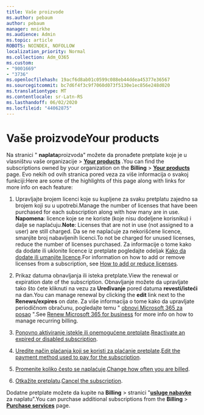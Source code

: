 ```yaml
---
title: Vaše proizvode
ms.author: pebaum
author: pebaum
manager: mnirkhe
ms.audience: Admin
ms.topic: article
ROBOTS: NOINDEX, NOFOLLOW
localization_priority: Normal
ms.collection: Adm_O365
ms.custom:
- "9001669"
- "3736"
ms.openlocfilehash: 19acf6d8ab01c0599c088eb44ddea45377e36567
ms.sourcegitcommit: bc7d6f4f3c9f7060d073f5130e1ec856e248d020
ms.translationtype: MT
ms.contentlocale: sr-Latn-RS
ms.lasthandoff: 06/02/2020
ms.locfileid: "44062875"
---
```

# <a name="your-products"></a><span data-ttu-id="91515-102">Vaše proizvode</span><span class="sxs-lookup"><span data-stu-id="91515-102">Your products</span></span>

<span data-ttu-id="91515-103">Na stranici " **naplata**proizvoda" možete da pronađete pretplate koje je u vlasništvu vaše organizacije  >  **[Your products](https://go.microsoft.com/fwlink/p/?linkid=842054)** .</span><span class="sxs-lookup"><span data-stu-id="91515-103">You can find the subscriptions owned by your organization on the **Billing** > **[Your products](https://go.microsoft.com/fwlink/p/?linkid=842054)** page.</span></span> <span data-ttu-id="91515-104">Evo nekih od ovih stranica pored veza za više informacija o svakoj funkciji:</span><span class="sxs-lookup"><span data-stu-id="91515-104">Here are some of the highlights of this page along with links for more info on each feature:</span></span>

1. <span data-ttu-id="91515-105">Upravljajte brojem licenci koje su kupljene za svaku pretplatu zajedno sa brojem koji su u upotrebi.</span><span class="sxs-lookup"><span data-stu-id="91515-105">Manage the number of licenses that have been purchased for each subscription along with how many are in use.</span></span>  <span data-ttu-id="91515-106">**Napomena**: licence koje se ne koriste (koje nisu dodeljene korisniku) i dalje se naplaćuju.</span><span class="sxs-lookup"><span data-stu-id="91515-106">**Note**: Licenses that are not in use (not assigned to a user) are still charged.</span></span>  <span data-ttu-id="91515-107">Da se ne naplaćuje za nekorišćene licence, smanjite broj nabavljenih licenci.</span><span class="sxs-lookup"><span data-stu-id="91515-107">To not be charged for unused licenses, reduce the number of licenses purchased.</span></span> <span data-ttu-id="91515-108">Za informacije o tome kako da dodate ili uklonite licence iz pretplate pogledajte odeljak [Kako da dodate ili umanjite licence](https://docs.microsoft.com/alchemyinsights/how-to-add-or-reduce-licenses).</span><span class="sxs-lookup"><span data-stu-id="91515-108">For information on how to add or remove licenses from a subscription, see [How to add or reduce licenses](https://docs.microsoft.com/alchemyinsights/how-to-add-or-reduce-licenses).</span></span>

2. <span data-ttu-id="91515-109">Prikaz datuma obnavljanja ili isteka pretplate.</span><span class="sxs-lookup"><span data-stu-id="91515-109">View the renewal or expiration date of the subscription.</span></span>  <span data-ttu-id="91515-110">Obnavljanje možete da upravljate tako što ćete kliknuti na vezu za **Uređivanje** pored datuma **revesti/isteći** na dan.</span><span class="sxs-lookup"><span data-stu-id="91515-110">You can manage renewal by clicking the **edit** link next to the **Renews/expires** on date.</span></span>  <span data-ttu-id="91515-111">Za više informacija o tome kako da upravljate periodičnom obračunu, pogledajte temu " [obnovi Microsoft 365 za posao](https://go.microsoft.com/fwlink/?linkid=2119216) ".</span><span class="sxs-lookup"><span data-stu-id="91515-111">See [Renew Microsoft 365 for business](https://go.microsoft.com/fwlink/?linkid=2119216) for more info on how to manage recurring billing.</span></span>

3. <span data-ttu-id="91515-112">[Ponovno aktiviranje istekle ili onemogućene pretplate](https://go.microsoft.com/fwlink/?linkid=2117519).</span><span class="sxs-lookup"><span data-stu-id="91515-112">[Reactivate an expired or disabled subscription](https://go.microsoft.com/fwlink/?linkid=2117519).</span></span>

4. <span data-ttu-id="91515-113">[Uredite način plaćanja koji se koristi za plaćanje pretplate](https://go.microsoft.com/fwlink/?linkid=2117167).</span><span class="sxs-lookup"><span data-stu-id="91515-113">[Edit the payment method used to pay for the subscription](https://go.microsoft.com/fwlink/?linkid=2117167).</span></span>

5. <span data-ttu-id="91515-114">[Promenite koliko često se naplaćuje](https://go.microsoft.com/fwlink/?linkid=2119112).</span><span class="sxs-lookup"><span data-stu-id="91515-114">[Change how often you are billed](https://go.microsoft.com/fwlink/?linkid=2119112).</span></span>

6. <span data-ttu-id="91515-115">[Otkažite pretplatu](https://go.microsoft.com/fwlink/?linkid=2119113).</span><span class="sxs-lookup"><span data-stu-id="91515-115">[Cancel the subscription](https://go.microsoft.com/fwlink/?linkid=2119113).</span></span>

<span data-ttu-id="91515-116">Dodatne pretplate možete da kupite na **Billing**  >  stranici "[**usluge nabavke**](https://go.microsoft.com/fwlink/p/?linkid=868433) za naplatu".</span><span class="sxs-lookup"><span data-stu-id="91515-116">You can purchase additional subscriptions from the **Billing** > [**Purchase services**](https://go.microsoft.com/fwlink/p/?linkid=868433) page.</span></span>
